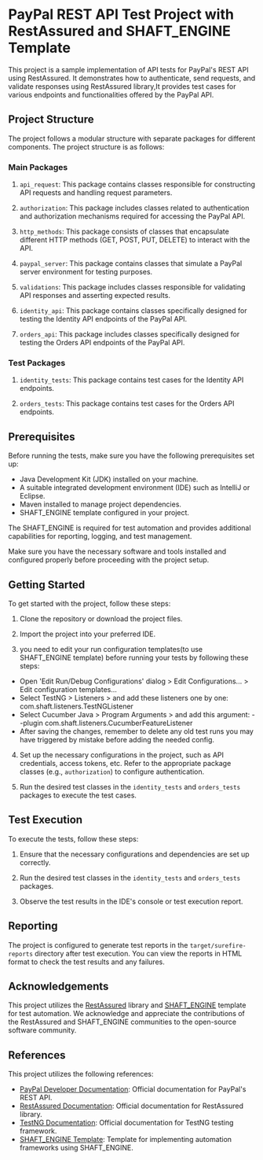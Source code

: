 
# PayPal REST API Test Project with RestAssured and SHAFT_ENGINE Template

This project is a sample implementation of API tests for PayPal's REST API using RestAssured. It demonstrates how to authenticate, send requests, and validate responses using RestAssured library,It provides test cases for various endpoints and functionalities offered by the PayPal API.


## Project Structure

The project follows a modular structure with separate packages for different components. The project structure is as follows:

### Main Packages

1. `api_request`: This package contains classes responsible for constructing API requests and handling request parameters.

2. `authorization`: This package includes classes related to authentication and authorization mechanisms required for accessing the PayPal API.

3. `http_methods`: This package consists of classes that encapsulate different HTTP methods (GET, POST, PUT, DELETE) to interact with the API.

6. `paypal_server`: This package contains classes that simulate a PayPal server environment for testing purposes.
4. `validations`: This package includes classes responsible for validating API responses and asserting expected results.

5. `identity_api`: This package contains classes specifically designed for testing the Identity API endpoints of the PayPal API.

5. `orders_api`: This package includes classes specifically designed for testing the Orders API endpoints of the PayPal API.




### Test Packages

1. `identity_tests`: This package contains test cases for the Identity API endpoints.

2. `orders_tests`: This package contains test cases for the Orders API endpoints.

## Prerequisites

Before running the tests, make sure you have the following prerequisites set up:

- Java Development Kit (JDK) installed on your machine.
- A suitable integrated development environment (IDE) such as IntelliJ or Eclipse.
- Maven installed to manage project dependencies.
- SHAFT_ENGINE template configured in your project.

The SHAFT_ENGINE is required for test automation and provides additional capabilities for reporting, logging, and test management.

Make sure you have the necessary software and tools installed and configured properly before proceeding with the project setup.

## Getting Started

To get started with the project, follow these steps:

1. Clone the repository or download the project files.

2. Import the project into your preferred IDE.

3.  you need to edit your run configuration templates(to use SHAFT_ENGINE template) before running your tests by following these steps:
   - Open 'Edit Run/Debug Configurations' dialog > Edit Configurations... > Edit configuration templates...
   - Select TestNG > Listeners > and add these listeners one by one:
     com.shaft.listeners.TestNGListener
   - Select Cucumber Java > Program Arguments > and add this argument:
   --plugin com.shaft.listeners.CucumberFeatureListener
   - After saving the changes, remember to delete any old test runs you may have triggered by mistake before adding the needed config. 

4. Set up the necessary configurations in the project, such as API credentials, access tokens, etc. Refer to the appropriate package classes (e.g., `authorization`) to configure authentication.

5. Run the desired test classes in the `identity_tests` and `orders_tests` packages to execute the test cases.


## Test Execution

To execute the tests, follow these steps:

1. Ensure that the necessary configurations and dependencies are set up correctly.

2. Run the desired test classes in the `identity_tests` and `orders_tests` packages.

3. Observe the test results in the IDE's console or test execution report.

## Reporting

The project is configured to generate test reports in the `target/surefire-reports` directory after test execution. You can view the reports in HTML format to check the test results and any failures.


## Acknowledgements

This project utilizes the [RestAssured](http://rest-assured.io/) library and [SHAFT_ENGINE](https://github.com/MohabMohie/SHAFT_ENGINE) template for test automation. We acknowledge and appreciate the contributions of the RestAssured and SHAFT_ENGINE communities to the open-source software community.


## References

This project utilizes the following references:

- [PayPal Developer Documentation](https://developer.paypal.com/docs/api/overview/): Official documentation for PayPal's REST API.
- [RestAssured Documentation](https://github.com/rest-assured/rest-assured/wiki): Official documentation for RestAssured library.
- [TestNG Documentation](https://testng.org/doc/documentation-main.html): Official documentation for TestNG testing framework.
- [SHAFT_ENGINE Template](https://github.com/MohabMohie/SHAFT_ENGINE): Template for implementing automation frameworks using SHAFT_ENGINE.

